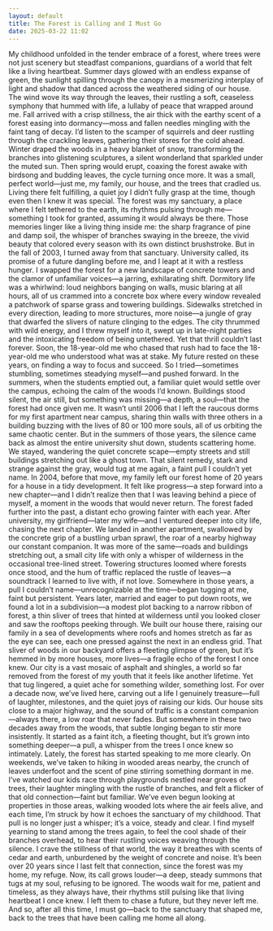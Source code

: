 ```yaml
---
layout: default
title: The Forest is Calling and I Must Go
date: 2025-03-22 11:02
---
```


My childhood unfolded in the tender embrace of a forest, where trees were not just scenery but steadfast companions, guardians of a world that felt like a living heartbeat. Summer days glowed with an endless expanse of green, the sunlight spilling through the canopy in a mesmerizing interplay of light and shadow that danced across the weathered siding of our house. The wind wove its way through the leaves, their rustling a soft, ceaseless symphony that hummed with life, a lullaby of peace that wrapped around me. Fall arrived with a crisp stillness, the air thick with the earthy scent of a forest easing into dormancy—moss and fallen needles mingling with the faint tang of decay. I’d listen to the scamper of squirrels and deer rustling through the crackling leaves, gathering their stores for the cold ahead. Winter draped the woods in a heavy blanket of snow, transforming the branches into glistening sculptures, a silent wonderland that sparkled under the muted sun. Then spring would erupt, coaxing the forest awake with birdsong and budding leaves, the cycle turning once more. It was a small, perfect world—just me, my family, our house, and the trees that cradled us. Living there felt fulfilling, a quiet joy I didn’t fully grasp at the time, though even then I knew it was special. The forest was my sanctuary, a place where I felt tethered to the earth, its rhythms pulsing through me—something I took for granted, assuming it would always be there.
Those memories linger like a living thing inside me: the sharp fragrance of pine and damp soil, the whisper of branches swaying in the breeze, the vivid beauty that colored every season with its own distinct brushstroke. But in the fall of 2003, I turned away from that sanctuary. University called, its promise of a future dangling before me, and I leapt at it with a restless hunger. I swapped the forest for a new landscape of concrete towers and the clamor of unfamiliar voices—a jarring, exhilarating shift. Dormitory life was a whirlwind: loud neighbors banging on walls, music blaring at all hours, all of us crammed into a concrete box where every window revealed a patchwork of sparse grass and towering buildings. Sidewalks stretched in every direction, leading to more structures, more noise—a jungle of gray that dwarfed the slivers of nature clinging to the edges. The city thrummed with wild energy, and I threw myself into it, swept up in late-night parties and the intoxicating freedom of being untethered. Yet that thrill couldn’t last forever. Soon, the 18-year-old me who chased that rush had to face the 18-year-old me who understood what was at stake. My future rested on these years, on finding a way to focus and succeed. So I tried—sometimes stumbling, sometimes steadying myself—and pushed forward. In the summers, when the students emptied out, a familiar quiet would settle over the campus, echoing the calm of the woods I’d known. Buildings stood silent, the air still, but something was missing—a depth, a soul—that the forest had once given me. It wasn’t until 2006 that I left the raucous dorms for my first apartment near campus, sharing thin walls with three others in a building buzzing with the lives of 80 or 100 more souls, all of us orbiting the same chaotic center. But in the summers of those years, the silence came back as almost the entire university shut down, students scattering home. We stayed, wandering the quiet concrete scape—empty streets and still buildings stretching out like a ghost town. That silent remedy, stark and strange against the gray, would tug at me again, a faint pull I couldn’t yet name.
In 2004, before that move, my family left our forest home of 20 years for a house in a tidy development. It felt like progress—a step forward into a new chapter—and I didn’t realize then that I was leaving behind a piece of myself, a moment in the woods that would never return. The forest faded further into the past, a distant echo growing fainter with each year.
After university, my girlfriend—later my wife—and I ventured deeper into city life, chasing the next chapter. We landed in another apartment, swallowed by the concrete grip of a bustling urban sprawl, the roar of a nearby highway our constant companion. It was more of the same—roads and buildings stretching out, a small city life with only a whisper of wilderness in the occasional tree-lined street. Towering structures loomed where forests once stood, and the hum of traffic replaced the rustle of leaves—a soundtrack I learned to live with, if not love. Somewhere in those years, a pull I couldn’t name—unrecognizable at the time—began tugging at me, faint but persistent. Years later, married and eager to put down roots, we found a lot in a subdivision—a modest plot backing to a narrow ribbon of forest, a thin sliver of trees that hinted at wilderness until you looked closer and saw the rooftops peeking through. We built our house there, raising our family in a sea of developments where roofs and homes stretch as far as the eye can see, each one pressed against the next in an endless grid. That sliver of woods in our backyard offers a fleeting glimpse of green, but it’s hemmed in by more houses, more lives—a fragile echo of the forest I once knew. Our city is a vast mosaic of asphalt and shingles, a world so far removed from the forest of my youth that it feels like another lifetime. Yet that tug lingered, a quiet ache for something wilder, something lost.
For over a decade now, we’ve lived here, carving out a life I genuinely treasure—full of laughter, milestones, and the quiet joys of raising our kids. Our house sits close to a major highway, and the sound of traffic is a constant companion—always there, a low roar that never fades. But somewhere in these two decades away from the woods, that subtle longing began to stir more insistently. It started as a faint itch, a fleeting thought, but it’s grown into something deeper—a pull, a whisper from the trees I once knew so intimately. Lately, the forest has started speaking to me more clearly. On weekends, we’ve taken to hiking in wooded areas nearby, the crunch of leaves underfoot and the scent of pine stirring something dormant in me. I’ve watched our kids race through playgrounds nestled near groves of trees, their laughter mingling with the rustle of branches, and felt a flicker of that old connection—faint but familiar. We’ve even begun looking at properties in those areas, walking wooded lots where the air feels alive, and each time, I’m struck by how it echoes the sanctuary of my childhood. That pull is no longer just a whisper; it’s a voice, steady and clear. I find myself yearning to stand among the trees again, to feel the cool shade of their branches overhead, to hear their rustling voices weaving through the silence. I crave the stillness of that world, the way it breathes with scents of cedar and earth, unburdened by the weight of concrete and noise. It’s been over 20 years since I last felt that connection, since the forest was my home, my refuge. Now, its call grows louder—a deep, steady summons that tugs at my soul, refusing to be ignored. The woods wait for me, patient and timeless, as they always have, their rhythms still pulsing like that living heartbeat I once knew. I left them to chase a future, but they never left me. And so, after all this time, I must go—back to the sanctuary that shaped me, back to the trees that have been calling me home all along.


